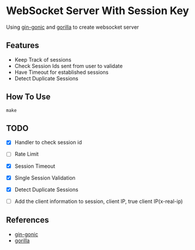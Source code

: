 # WebSocket Server With Session Key

Using [gin-gonic](https://github.com/gin-gonic/gin) and [gorilla](https://github.com/gorilla) to create websocket server

## Features

- Keep Track of sessions
- Check Session Ids sent from user to validate
- Have Timeout for established sessions
- Detect Duplicate Sessions

## How To Use

`make`

## TODO

- [x] Handler to check session id

- [ ] Rate Limit

- [x] Session Timeout

- [x] Single Session Validation

- [x] Detect Duplicate Sessions

- [ ] Add the client information to session, client IP, true client IP(x-real-ip)


## References

- [gin-gonic](https://github.com/gin-gonic/gin)
- [gorilla](https://github.com/gorilla)
